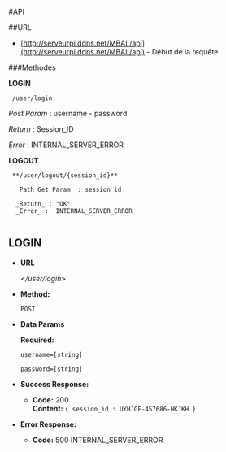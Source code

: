 #API

##URL

   * [http://serveurpi.ddns.net/MBAL/api](http://serveurpi.ddns.net/MBAL/api) - Début de la requête
   
###Methodes

**LOGIN**
```
 /user/login
``` 
  _Post Param_ : username - password
  
  _Return_ : Session_ID
  
  _Error_ : INTERNAL_SERVER_ERROR
     
  
**LOGOUT**

```
 **/user/logout/{session_id}**
  
  _Path Get Param_ : session_id
  
  _Return_ : "OK"
  _Error_ :  INTERNAL_SERVER_ERROR
  
```
   
   
   
**LOGIN**
----

* **URL**

  <_/user/login_>

* **Method:**
  
  `POST`

* **Data Params**

  **Required:**
   
     `username=[string]`
    
     `password=[string]`
     
* **Success Response:**
  
  * **Code:** 200 <br />
    **Content:** `{ session_id : UYHJGF-457686-HKJKH }`
 
* **Error Response:**

  * **Code:** 500 INTERNAL_SERVER_ERROR